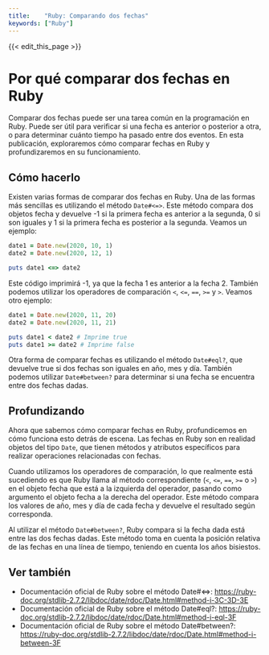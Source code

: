 ```yaml
---
title:    "Ruby: Comparando dos fechas"
keywords: ["Ruby"]
---
```


{{< edit_this_page >}}

# Por qué comparar dos fechas en Ruby

Comparar dos fechas puede ser una tarea común en la programación en Ruby. Puede ser útil para verificar si una fecha es anterior o posterior a otra, o para determinar cuánto tiempo ha pasado entre dos eventos. En esta publicación, exploraremos cómo comparar fechas en Ruby y profundizaremos en su funcionamiento.

## Cómo hacerlo

Existen varias formas de comparar dos fechas en Ruby. Una de las formas más sencillas es utilizando el método `Date#<=>`. Este método compara dos objetos fecha y devuelve -1 si la primera fecha es anterior a la segunda, 0 si son iguales y 1 si la primera fecha es posterior a la segunda. Veamos un ejemplo:

```Ruby
date1 = Date.new(2020, 10, 1)
date2 = Date.new(2020, 12, 1)

puts date1 <=> date2
```

Este código imprimirá -1, ya que la fecha 1 es anterior a la fecha 2. También podemos utilizar los operadores de comparación `<`, `<=`, `==`, `>=` y `>`. Veamos otro ejemplo:

```Ruby
date1 = Date.new(2020, 11, 20)
date2 = Date.new(2020, 11, 21)

puts date1 < date2 # Imprime true
puts date1 >= date2 # Imprime false
```

Otra forma de comparar fechas es utilizando el método `Date#eql?`, que devuelve true si dos fechas son iguales en año, mes y día. También podemos utilizar `Date#between?` para determinar si una fecha se encuentra entre dos fechas dadas.

## Profundizando

Ahora que sabemos cómo comparar fechas en Ruby, profundicemos en cómo funciona esto detrás de escena. Las fechas en Ruby son en realidad objetos del tipo `Date`, que tienen métodos y atributos específicos para realizar operaciones relacionadas con fechas.

Cuando utilizamos los operadores de comparación, lo que realmente está sucediendo es que Ruby llama al método correspondiente (`<`, `<=`, `==`, `>=` o  `>`) en el objeto fecha que está a la izquierda del operador, pasando como argumento el objeto fecha a la derecha del operador. Este método compara los valores de año, mes y día de cada fecha y devuelve el resultado según corresponda.

Al utilizar el método `Date#between?`, Ruby compara si la fecha dada está entre las dos fechas dadas. Este método toma en cuenta la posición relativa de las fechas en una línea de tiempo, teniendo en cuenta los años bisiestos.

## Ver también

- Documentación oficial de Ruby sobre el método Date#<=>: https://ruby-doc.org/stdlib-2.7.2/libdoc/date/rdoc/Date.html#method-i-3C-3D-3E
- Documentación oficial de Ruby sobre el método Date#eql?: https://ruby-doc.org/stdlib-2.7.2/libdoc/date/rdoc/Date.html#method-i-eql-3F
- Documentación oficial de Ruby sobre el método Date#between?: https://ruby-doc.org/stdlib-2.7.2/libdoc/date/rdoc/Date.html#method-i-between-3F